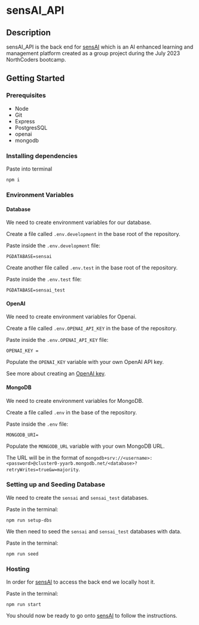 # sensAI_API
## Description
sensAI_API is the back end for [sensAI](https://github.com/RonaldB123/sensAI) which is an AI enhanced learning and management platform created as a group project during the July 2023 NorthCoders bootcamp.

## Getting Started
### Prerequisites
- Node
- Git
- Express
- PostgresSQL
- openai
- mongodb

### Installing dependencies
Paste into terminal
```
npm i
```

### Environment Variables
#### Database
We need to create environment variables for our database.

Create a file called `.env.development` in the base root of the repository.

Paste inside the `.env.development` file:

```
PGDATABASE=sensai
```

Create another file called `.env.test` in the base root of the repository.

Paste inside the `.env.test` file:

```
PGDATABASE=sensai_test
```

#### OpenAI

We need to create environment variables for Openai.

Create a file called `.env.OPENAI_API_KEY` in the base of the repository.

Paste inside the `.env.OPENAI_API_KEY` file:

```
OPENAI_KEY =
```

Populate the `OPENAI_KEY` variable with your own OpenAI API key.

See more about creating an [OpenAI key](https://www.maisieai.com/help/how-to-get-an-openai-api-key-for-chatgpt).

#### MongoDB

We need to create environment variables for MongoDB.

Create a file called `.env` in the base of the repository.

Paste inside the `.env` file:
```
MONGODB_URI=
```

Populate the `MONGODB_URL` variable with your own MongoDB URL.

The URL will be in the format of `mongodb+srv://<username>:<password>@cluster0-yyarb.mongodb.net/<database>?retryWrites=true&w=majority`.

### Setting up and Seeding Database

We need to create the `sensai` and `sensai_test` databases.

Paste in the terminal:

```
npm run setup-dbs
```

We then need to seed the `sensai` and `sensai_test` databases with data.

Paste in the terminal:

```
npm run seed
```

### Hosting

In order for [sensAI](https://github.com/RonaldB123/sensAI) to access the back end we locally host it.

Paste in the terminal:

```
npm run start
```

You should now be ready to go onto [sensAI](https://github.com/RonaldB123/sensAI) to follow the instructions.